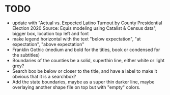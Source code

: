 # TODO
- update with "Actual vs. Expected Latino Turnout by County Presidential Election 2020 Source: Equis modeling using Catalist & Census data", bigger box, location top left and font 
- make legend horizontal with the text "below expectation", "at expectation", "above expectation"
- Franklin Gothic (medium and bold for the titles, book or condensed for the subtitles)
- Boundaries of the counties be a solid, superthin line, either white or light grey?
- Search box be below or closer to the title, and have a label to make it obvious that it is a searchbox?
- Add the state boundaries, maybe as a super thin darker line, maybe overlaying another shape file on top but with "empty" colors.